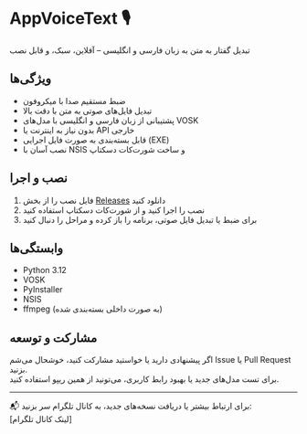 # AppVoiceText 🎙️  
تبدیل گفتار به متن به زبان فارسی و انگلیسی – آفلاین، سبک، و قابل نصب

## ویژگی‌ها
- ضبط مستقیم صدا با میکروفون
- تبدیل فایل‌های صوتی به متن با دقت بالا
- پشتیبانی از زبان فارسی و انگلیسی با مدل‌های VOSK
- بدون نیاز به اینترنت یا API خارجی
- قابل بسته‌بندی به صورت فایل اجرایی (EXE)
- نصب آسان با NSIS و ساخت شورت‌کات دسکتاپ

## نصب و اجرا
1. فایل نصب را از بخش [Releases](https://github.com/farbodtf/AppVoiceText/releases) دانلود کنید  
2. نصب را اجرا کنید و از شورت‌کات دسکتاپ استفاده کنید  
3. برای ضبط یا تبدیل فایل صوتی، برنامه را باز کرده و مراحل را دنبال کنید

## وابستگی‌ها
- Python 3.12  
- VOSK  
- PyInstaller  
- NSIS  
- ffmpeg (به صورت داخلی بسته‌بندی شده)

## مشارکت و توسعه
اگر پیشنهادی دارید یا خواستید مشارکت کنید، خوشحال می‌شم Issue یا Pull Request بزنید.  
برای تست مدل‌های جدید یا بهبود رابط کاربری، می‌تونید از همین ریپو استفاده کنید.

---

📬 برای ارتباط بیشتر یا دریافت نسخه‌های جدید، به کانال تلگرام سر بزنید:  
[لینک کانال تلگرام]
